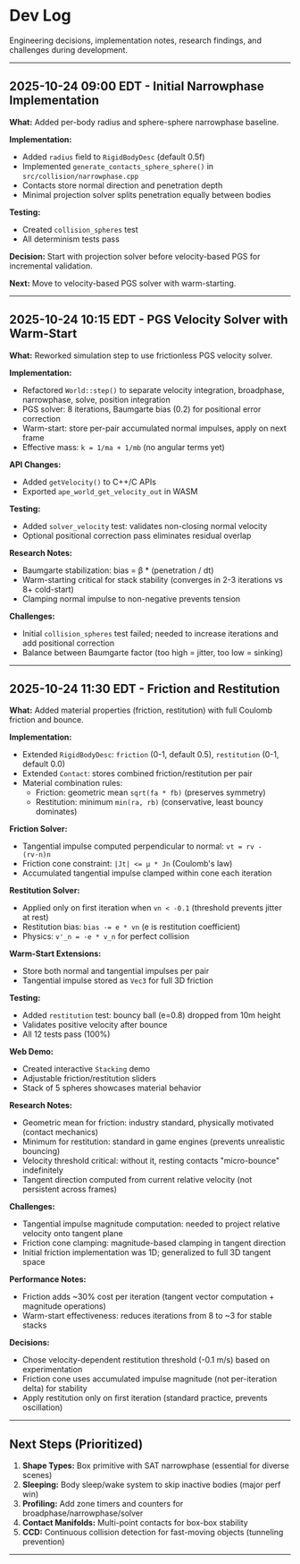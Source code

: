 # Dev Log

Engineering decisions, implementation notes, research findings, and challenges during development.

---

## 2025-10-24 09:00 EDT - Initial Narrowphase Implementation

**What:** Added per-body radius and sphere-sphere narrowphase baseline.

**Implementation:**
- Added `radius` field to `RigidBodyDesc` (default 0.5f)
- Implemented `generate_contacts_sphere_sphere()` in `src/collision/narrowphase.cpp`
- Contacts store normal direction and penetration depth
- Minimal projection solver splits penetration equally between bodies

**Testing:**
- Created `collision_spheres` test
- All determinism tests pass

**Decision:** Start with projection solver before velocity-based PGS for incremental validation.

**Next:** Move to velocity-based PGS solver with warm-starting.

---

## 2025-10-24 10:15 EDT - PGS Velocity Solver with Warm-Start

**What:** Reworked simulation step to use frictionless PGS velocity solver.

**Implementation:**
- Refactored `World::step()` to separate velocity integration, broadphase, narrowphase, solve, position integration
- PGS solver: 8 iterations, Baumgarte bias (0.2) for positional error correction
- Warm-start: store per-pair accumulated normal impulses, apply on next frame
- Effective mass: `k = 1/ma + 1/mb` (no angular terms yet)

**API Changes:**
- Added `getVelocity()` to C++/C APIs
- Exported `ape_world_get_velocity_out` in WASM

**Testing:**
- Added `solver_velocity` test: validates non-closing normal velocity
- Optional positional correction pass eliminates residual overlap

**Research Notes:**
- Baumgarte stabilization: bias = β * (penetration / dt)
- Warm-starting critical for stack stability (converges in 2-3 iterations vs 8+ cold-start)
- Clamping normal impulse to non-negative prevents tension

**Challenges:**
- Initial `collision_spheres` test failed; needed to increase iterations and add positional correction
- Balance between Baumgarte factor (too high = jitter, too low = sinking)

---

## 2025-10-24 11:30 EDT - Friction and Restitution

**What:** Added material properties (friction, restitution) with full Coulomb friction and bounce.

**Implementation:**
- Extended `RigidBodyDesc`: `friction` (0-1, default 0.5), `restitution` (0-1, default 0.0)
- Extended `Contact`: stores combined friction/restitution per pair
- Material combination rules:
  - Friction: geometric mean `sqrt(fa * fb)` (preserves symmetry)
  - Restitution: minimum `min(ra, rb)` (conservative, least bouncy dominates)

**Friction Solver:**
- Tangential impulse computed perpendicular to normal: `vt = rv - (rv·n)n`
- Friction cone constraint: `|Jt| <= μ * Jn` (Coulomb's law)
- Accumulated tangential impulse clamped within cone each iteration

**Restitution Solver:**
- Applied only on first iteration when `vn < -0.1` (threshold prevents jitter at rest)
- Restitution bias: `bias -= e * vn` (e is restitution coefficient)
- Physics: `v'_n = -e * v_n` for perfect collision

**Warm-Start Extensions:**
- Store both normal and tangential impulses per pair
- Tangential impulse stored as `Vec3` for full 3D friction

**Testing:**
- Added `restitution` test: bouncy ball (e=0.8) dropped from 10m height
- Validates positive velocity after bounce
- All 12 tests pass (100%)

**Web Demo:**
- Created interactive `Stacking` demo
- Adjustable friction/restitution sliders
- Stack of 5 spheres showcases material behavior

**Research Notes:**
- Geometric mean for friction: industry standard, physically motivated (contact mechanics)
- Minimum for restitution: standard in game engines (prevents unrealistic bouncing)
- Velocity threshold critical: without it, resting contacts "micro-bounce" indefinitely
- Tangent direction computed from current relative velocity (not persistent across frames)

**Challenges:**
- Tangential impulse magnitude computation: needed to project relative velocity onto tangent plane
- Friction cone clamping: magnitude-based clamping in tangent direction
- Initial friction implementation was 1D; generalized to full 3D tangent space

**Performance Notes:**
- Friction adds ~30% cost per iteration (tangent vector computation + magnitude operations)
- Warm-start effectiveness: reduces iterations from 8 to ~3 for stable stacks

**Decisions:**
- Chose velocity-dependent restitution threshold (-0.1 m/s) based on experimentation
- Friction cone uses accumulated impulse magnitude (not per-iteration delta) for stability
- Apply restitution only on first iteration (standard practice, prevents oscillation)

---

## Next Steps (Prioritized)

1. **Shape Types:** Box primitive with SAT narrowphase (essential for diverse scenes)
2. **Sleeping:** Body sleep/wake system to skip inactive bodies (major perf win)
3. **Profiling:** Add zone timers and counters for broadphase/narrowphase/solver
4. **Contact Manifolds:** Multi-point contacts for box-box stability
5. **CCD:** Continuous collision detection for fast-moving objects (tunneling prevention)

---
